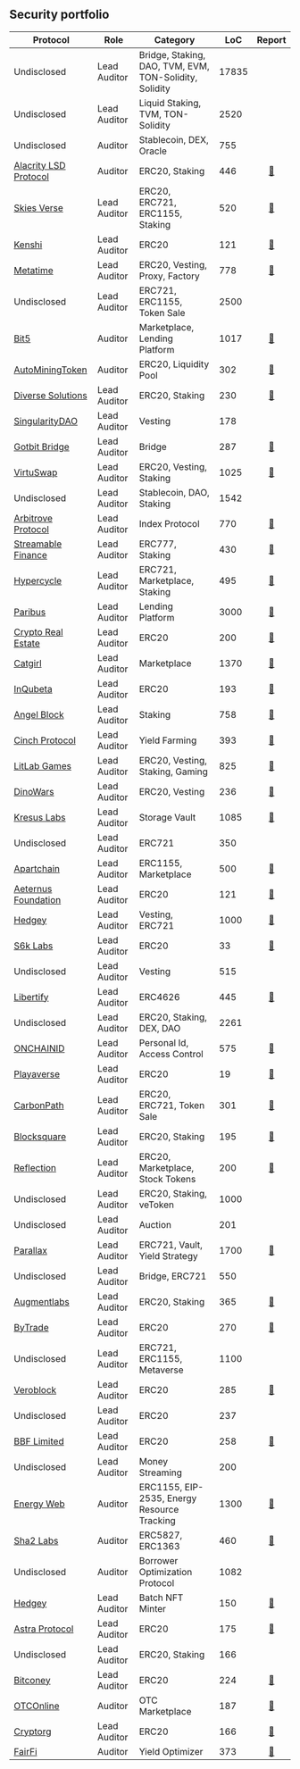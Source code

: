 ## Security portfolio

| Protocol | Role | Category | LoC | Report |
| - | - | - | - | :-: |
| Undisclosed | Lead Auditor | Bridge, Staking, DAO, TVM, EVM, TON-Solidity, Solidity | 17835 | |
| Undisclosed | Lead Auditor | Liquid Staking, TVM, TON-Solidity | 2520 | |
| Undisclosed | Auditor | Stablecoin, DEX, Oracle | 755 | |
| [Alacrity LSD Protocol](https://docs.alacritylsd.com/alacrity/) | Auditor | ERC20, Staking | 446 | [📄](https://wp.hacken.io/wp-content/uploads/2023/10/Alacrity_LSD_Protocol_SC-Audit-Report_21072023_SA-1547-2.pdf) |
| [Skies Verse](https://skiesverse.com/) | Lead Auditor | ERC20, ERC721, ERC1155, Staking | 520 | [📄](https://wp.hacken.io/wp-content/uploads/2023/08/Skies_Verse_SC-Audit-Report_22062023_SA-1267_.pdf) |
| [Kenshi](https://kenshi.io/) | Lead Auditor | ERC20 | 121 | [📄](https://wp.hacken.io/wp-content/uploads/2023/06/Kenshi_SC-Audit-Report_20062023_SA-1495.pdf) |
| [Metatime](https://metatime.com/en) | Lead Auditor | ERC20, Vesting, Proxy, Factory | 778 | [📄](https://wp.hacken.io/wp-content/uploads/2023/06/Metatime_SC-Audit-Report_19062023_SA-1397-1.pdf) |
| Undisclosed | Lead Auditor | ERC721, ERC1155, Token Sale | 2500 | |
| [Bit5](https://bit5.com/) | Auditor | Marketplace, Lending Platform | 1017 | [📄](https://wp.hacken.io/wp-content/uploads/2023/07/Bit5_SCRA_SC-Audit-Report_11072023_SA-1301-.pdf) |
| [AutoMiningToken](https://www.dsolutions.mn/) | Auditor | ERC20, Liquidity Pool | 302 | [📄](https://wp.hacken.io/wp-content/uploads/2023/09/AutoMiningToken_SC-Audit-Report_20092023_SA-1519.pdf) |
| [Diverse Solutions](https://www.dsolutions.mn/) | Lead Auditor | ERC20, Staking | 230 | [📄](https://wp.hacken.io/wp-content/uploads/2023/06/Diverse_Solutions_SC-Audit-Report_15062023_SA-1275.pdf) |
| [SingularityDAO](https://www.singularitydao.ai/) | Lead Auditor | Vesting | 178 |  |
| [Gotbit Bridge](https://products.gotbit.io/bridge) | Lead Auditor | Bridge | 287 | [📄](https://wp.hacken.io/wp-content/uploads/2023/08/Gotbit_SC-Audit-Report_09062023_SA-1362.pdf) |
| [VirtuSwap](https://virtuswap.io/) | Lead Auditor | ERC20, Vesting, Staking | 1025 | [📄](https://wp.hacken.io/wp-content/uploads/2023/06/VirtuSwap_SC-Audit-Report_05062023_SA-1269.pdf) |
| Undisclosed | Lead Auditor | Stablecoin, DAO, Staking | 1542 | |
| [Arbitrove Protocol](https://docs.arbitrove.finance) | Lead Auditor | Index Protocol | 770 | [📄](https://wp.hacken.io/wp-content/uploads/2023/06/NitroCartel_SC-Audit-Report_31052023_SA-1162.pdf) |
| [Streamable Finance](https://www.streamablefinance.com/) | Lead Auditor | ERC777, Staking | 430 | [📄](https://wp.hacken.io/wp-content/uploads/2023/10/StreamPay_SC-Audit-Report_31052023_SA-1292.pdf) |
| [Hypercycle](https://www.hypercycle.ai/) | Lead Auditor | ERC721, Marketplace, Staking | 495 | [📄](https://wp.hacken.io/wp-content/uploads/2023/11/Hypercycle_SC-Audit-Report_30052023_SA-1327.pdf) |
| [Paribus](https://paribus.io/) | Lead Auditor | Lending Platform | 3000 | [📄](https://wp.hacken.io/wp-content/uploads/2022/06/Paribus_SC-Audit-Report_13032023_SA-908-3.pdf) |
| [Crypto Real Estate](https://www.creproject.com/) | Lead Auditor | ERC20 | 200 | [📄](https://wp.hacken.io/wp-content/uploads/2023/05/CRE_SC-Audit-Report_23052023_SA-1322.pdf) |
| [Catgirl](https://catgirl.io/) | Lead Auditor | Marketplace | 1370 | [📄](https://wp.hacken.io/wp-content/uploads/2022/06/Paribus_SC-Audit-Report_13032023_SA-908-3.pdf) |
| [InQubeta](https://inqubeta.ai/) | Lead Auditor | ERC20 | 193 | [📄](https://wp.hacken.io/wp-content/uploads/2023/05/Inqubeta_SC-Audit-Report_19052023_SA-1307-1.pdf) |
| [Angel Block](https://angelblock.io/) | Lead Auditor | Staking | 758 | [📄](https://wp.hacken.io/wp-content/uploads/2023/05/Angel_Block_SC-Audit-Report_18052023_SA-1147.pdf) |
| [Cinch Protocol](https://www.cinchprotocol.io/) | Lead Auditor | Yield Farming | 393 | [📄](https://wp.hacken.io/wp-content/uploads/2023/05/Cinch_Protocol_SC-Audit-Report_12052023_SA-1135.pdf) |
| [LitLab Games](https://litlabgames.com/) | Lead Auditor | ERC20, Vesting, Staking, Gaming| 825 | [📄](https://wp.hacken.io/wp-content/uploads/2023/05/LitLab_Games_SC-Audit-Report_05052023_SA-1078-1-1.pdf) |
| [DinoWars](https://dino-wars.com/) | Lead Auditor | ERC20, Vesting| 236 | [📄](https://wp.hacken.io/wp-content/uploads/2023/04/DinoWars_SC-Audit-Report_28042023_SA-925.pdf) |
| [Kresus Labs](https://www.kresus.com/) | Lead Auditor | Storage Vault| 1085 | [📄](https://wp.hacken.io/wp-content/uploads/2023/05/Kresus_Labs_SC-Audit-Report_21042023_SA-1105-1.pdf) |
| Undisclosed | Lead Auditor | ERC721 | 350 | |
| [Apartchain](https://aeternus.foundation/) | Lead Auditor | ERC1155, Marketplace | 500 | [📄](https://wp.hacken.io/wp-content/uploads/2023/04/Apartchain_SC-Audit-18042023_SA-1034.pdf) |
| [Aeternus Foundation](https://aeternus.foundation/) | Lead Auditor | ERC20 | 121 | [📄](https://wp.hacken.io/wp-content/uploads/2023/04/Aeternus_Foundation_Corporation_SC_Audit_Report_14042023_SA_1225.pdf) |
| [Hedgey](https://hedgey.finance/) | Lead Auditor | Vesting, ERC721 | 1000 | [📄](https://github.com/hedgey-finance/StreamVestingNFT/blob/master/audit/Hedgey_SC%20Audit%20Report_06042023_[SA-1070].pdf) |
| [S6k Labs](https://www.s6klabs.com/) | Lead Auditor | ERC20 | 33 | [📄](https://wp.hacken.io/wp-content/uploads/2023/04/S6k_Labs_SC-Audit-Report_05042023_SA-1179-1.pdf) |
| Undisclosed | Lead Auditor | Vesting | 515 | |
| [Libertify](https://www.libertify.com/) | Lead Auditor | ERC4626 | 445 | [📄](https://wp.hacken.io/wp-content/uploads/2023/07/Libertify_SC-Audit-Report_22032023_SA-1011.pdf) |
| Undisclosed | Lead Auditor | ERC20, Staking, DEX, DAO | 2261 | |
| [ONCHAINID](https://www.onchainid.com/) | Lead Auditor | Personal Id, Access Control | 575 | [📄](https://assets-global.website-files.com/60ed5607a0d4556dd864b950/64817dcea664682e7e5ba123_Tokeny_ONCHAINID_SC-Audit_Report.pdf) |
| [Playaverse](https://www.playaverse.app/) | Lead Auditor | ERC20 | 19 | [📄](https://wp.hacken.io/wp-content/uploads/2023/12/Playaverse_SC-Audit-Report_13122023_SA-1136-1.pdf) |
| [CarbonPath](https://blocksquare.io/) | Lead Auditor | ERC20, ERC721, Token Sale | 301 | [📄](https://wp.hacken.io/wp-content/uploads/2023/03/CarbonPath_SC-Audit-Report_16032023_SA-1027-1.pdf) |
| [Blocksquare](https://blocksquare.io/) | Lead Auditor | ERC20, Staking | 195 | [📄](https://wp.hacken.io/wp-content/uploads/2022/03/BlockSquare_SC-Audit-Report_08032023_SA-915.pdf) |
| [Reflection](https://reflection.trading/) | Lead Auditor | ERC20, Marketplace, Stock Tokens | 200 | [📄](https://wp.hacken.io/wp-content/uploads/2023/03/Reflection.trading_Inc_SC-Audit-Report_07032023_SA-937.pdf) |
| Undisclosed | Lead Auditor | ERC20, Staking, veToken | 1000 | |
| Undisclosed | Lead Auditor | Auction | 201 | |
| [Parallax](https://parallaxfinance.org/) | Lead Auditor | ERC721, Vault, Yield Strategy | 1700 | [📄](https://wp.hacken.io/wp-content/uploads/2023/03/Parallax_SC-Audit-Report_03032023_SA-878.pdf) |
| Undisclosed | Lead Auditor | Bridge, ERC721 | 550 | |
| [Augmentlabs](https://augmentlabs.io/)  | Lead Auditor | ERC20, Staking | 365 | [📄](https://wp.hacken.io/wp-content/uploads/2023/03/AugmentLabs_SC-Audit-Report_28022023_SA-943-1.pdf) |
| [ByTrade](https://www.bytrade.io/)  | Lead Auditor | ERC20 | 270 | [📄](https://wp.hacken.io/wp-content/uploads/2023/03/ByTrade_Venture_Capital_SC-Audit-Report_23022023_SA-1006.pdf) |
| Undisclosed | Lead Auditor | ERC721, ERC1155, Metaverse | 1100 | |
| [Veroblock](https://www.veroblock.io/) | Lead Auditor | ERC20 | 285 | [📄](https://wp.hacken.io/wp-content/uploads/2023/03/Veroblock_SC-Audit-Report_21022023_SA-1007.pdf) |
| Undisclosed | Lead Auditor | ERC20 | 237 | |
| [BBF Limited](https://bubblefong.io/)  | Lead Auditor | ERC20 | 258 | [📄](https://storage.googleapis.com/audits-old/pdf/BBF_Limited_SC-Audit-Report_07022023_SA-932-1.pdf) |
| Undisclosed | Lead Auditor | Money Streaming | 200 | |
| [Energy Web](https://www.energyweb.org/) | Auditor | ERC1155, EIP-2535, Energy Resource Tracking | 1300 | [📄](https://wp.hacken.io/wp-content/uploads/2023/03/EnergyWebAG_03022023_SCAudit_Report_SA-816-1.pdf) |
| [Sha2 Labs](https://suberra.com/) | Auditor | ERC5827, ERC1363 | 460 | [📄](https://storage.googleapis.com/audits-old/pdf/SHA2_Labs_Pte._Ltd._SC-Audit-Report_03022023_SA-669.pdf) |
| Undisclosed | Auditor | Borrower Optimization Protocol | 1082 | |
| [Hedgey](https://hedgey.finance/) | Lead Auditor | Batch NFT Minter | 150 | [📄](https://github.com/hedgey-finance/NFT_OTC_Core/blob/main/audits/Hedgey_SC%20Audit%20Report_31012023_%5BSA-909%5D.pdf) |
| [Astra Protocol](https://astraprotocol.com/) | Lead Auditor | ERC20 | 175 | [📄](https://wp.hacken.io/wp-content/uploads/2023/01/Astra_Protocol_SC-Audit-Report_24012023_SA-961.pdf) |
| Undisclosed | Lead Auditor | ERC20, Staking | 166 | |
| [Bitconey](https://bitconeytoken.com/) | Lead Auditor | ERC20 | 224 | [📄](https://wp.hacken.io/wp-content/uploads/2023/01/Bitconey_SC-Audit-Report_13012023_SA-933.pdf) |
| [OTCOnline](https://otconline.io/) | Auditor | OTC Marketplace | 187 | [📄](https://wp.hacken.io/wp-content/uploads/2023/01/OTCOnline_17012023_SCAudit_Report.pdf) |
| [Cryptorg](https://cryptorg.net/en) | Lead Auditor | ERC20 | 166 | [📄](https://docsend.com/view/h9bva5agy39gi6ak)|
| [FairFi](https://frfi.io/) | Auditor | Yield Optimizer | 373 | [📄](https://wp.hacken.io/wp-content/uploads/2023/01/OTCOnline_17012023_SCAudit_Report.pdf) |
